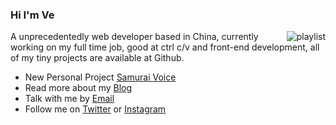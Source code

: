 ### Hi I'm Ve

<img align="right" src="https://spotify-recently-played-readme.vercel.app/api?user=y7gz8lwt4xlg296t6u4e73gjg&count=3" alt="playlist"/>

A unprecedentedly web developer based in China, currently working on my full time job, good at ctrl c/v and front-end development, all of my tiny projects are available at Github.

- New Personal Project [Samurai Voice](https://samuraivoice.vercel.app)
- Read more about my [Blog](https://bouquetrender.github.io/)
- Talk with me by [Email](mailto:bouquetrender@gmail.com)
- Follow me on [Twitter](https://twitter.com/bouquetrender) or [Instagram](https://instagram.com/bouquetrender)
